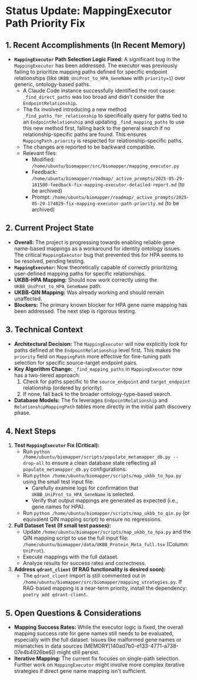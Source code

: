 # Status Update: MappingExecutor Path Priority Fix

## 1. Recent Accomplishments (In Recent Memory)
- **`MappingExecutor` Path Selection Logic Fixed:** A significant bug in the `MappingExecutor` has been addressed. The executor was previously failing to prioritize mapping paths defined for specific endpoint relationships (like `UKBB_UniProt_to_HPA_GeneName` with `priority=1`) over generic, ontology-based paths.
    - A Claude Code instance successfully identified the root cause: `_find_direct_paths` was too broad and didn't consider the `EndpointRelationship`.
    - The fix involved introducing a new method `_find_paths_for_relationship` to specifically query for paths tied to an `EndpointRelationship` and updating `_find_mapping_paths` to use this new method first, falling back to the general search if no relationship-specific paths are found. This ensures `MappingPath.priority` is respected for relationship-specific paths.
    - The changes are reported to be backward compatible.
    - Relevant files:
        - Modified: `/home/ubuntu/biomapper/src/biomapper/mapping_executor.py`
        - Feedback: `/home/ubuntu/biomapper/roadmap/_active_prompts/2025-05-29-181500-feedback-fix-mapping-executor-detailed-report.md` (to be archived)
        - Prompt: `/home/ubuntu/biomapper/roadmap/_active_prompts/2025-05-29-174029-fix-mapping-executor-path-priority.md` (to be archived)

## 2. Current Project State
- **Overall:** The project is progressing towards enabling reliable gene name-based mappings as a workaround for identity ontology issues. The critical `MappingExecutor` bug that prevented this for HPA seems to be resolved, pending testing.
- **`MappingExecutor`:** Now theoretically capable of correctly prioritizing user-defined mapping paths for specific relationships.
- **UKBB-HPA Mapping:** Should now work correctly using the `UKBB_UniProt_to_HPA_GeneName` path.
- **UKBB-QIN Mapping:** Was already working and should remain unaffected.
- **Blockers:** The primary known blocker for HPA gene name mapping has been addressed. The next step is rigorous testing.

## 3. Technical Context
- **Architectural Decision:** The `MappingExecutor` will now explicitly look for paths defined at the `EndpointRelationship` level first. This makes the `priority` field on `MappingPath` more effective for fine-tuning path selection for specific source-target endpoint pairs.
- **Key Algorithm Change:** `_find_mapping_paths` in `MappingExecutor` now has a two-tiered approach:
    1. Check for paths specific to the `source_endpoint` and `target_endpoint` relationship (ordered by priority).
    2. If none, fall back to the broader ontology-type-based search.
- **Database Models:** The fix leverages `EndpointRelationship` and `RelationshipMappingPath` tables more directly in the initial path discovery phase.

## 4. Next Steps
1.  **Test `MappingExecutor` Fix (Critical):**
    *   Run `python /home/ubuntu/biomapper/scripts/populate_metamapper_db.py --drop-all` to ensure a clean database state reflecting all `populate_metamapper_db.py` configurations.
    *   Run `python /home/ubuntu/biomapper/scripts/map_ukbb_to_hpa.py` using the small test input file.
        *   Carefully examine logs for confirmation that `UKBB_UniProt_to_HPA_GeneName` is selected.
        *   Verify that output mappings are generated as expected (i.e., gene names for HPA).
    *   Run `python /home/ubuntu/biomapper/scripts/map_ukbb_to_qin.py` (or equivalent QIN mapping script) to ensure no regressions.
2.  **Full Dataset Test (If small test passes):**
    *   Update `/home/ubuntu/biomapper/scripts/map_ukbb_to_hpa.py` and the QIN mapping script to use the full input file: `/home/ubuntu/biomapper/data/UKBB_Protein_Meta_full.tsv` (Column: `UniProt`).
    *   Execute mappings with the full dataset.
    *   Analyze results for success rates and correctness.
3.  **Address `qdrant_client` (If RAG functionality is desired soon):**
    *   The `qdrant_client` import is still commented out in `/home/ubuntu/biomapper/src/biomapper/mapping_strategies.py`. If RAG-based mapping is a near-term priority, install the dependency: `poetry add qdrant-client`.

## 5. Open Questions & Considerations
- **Mapping Success Rates:** While the executor logic is fixed, the overall mapping success rate for gene names still needs to be evaluated, especially with the full dataset. Issues like malformed gene names or mismatches in data sources (MEMORY[140ad7b0-e133-4771-a738-07e4b4926be6]) might still persist.
- **Iterative Mapping:** The current fix focuses on single-path selection. Further work on `MappingExecutor` might involve more complex iterative strategies if direct gene name mapping isn't sufficient.
